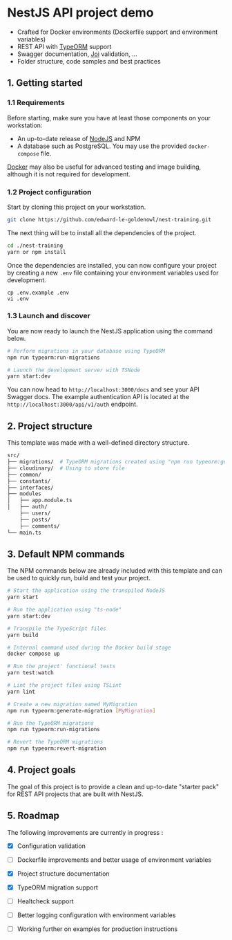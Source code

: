 
# NestJS API project demo

- Crafted for Docker environments (Dockerfile support and environment variables)
- REST API with [TypeORM](http://typeorm.io) support 
- Swagger documentation, [Joi](https://github.com/hapijs/joi) validation, ...
- Folder structure, code samples and best practices

## 1. Getting started

### 1.1 Requirements

Before starting, make sure you have at least those components on your workstation:

- An up-to-date release of [NodeJS](https://nodejs.org/) and NPM
- A database such as PostgreSQL. You may use the provided `docker-compose` file.

[Docker](https://www.docker.com/) may also be useful for advanced testing and image building, although it is not required for development.

### 1.2 Project configuration

Start by cloning this project on your workstation.

``` sh
git clone https://github.com/edward-le-goldenowl/nest-training.git
```

The next thing will be to install all the dependencies of the project.

```sh
cd ./nest-training
yarn or npm install
```

Once the dependencies are installed, you can now configure your project by creating a new `.env` file containing your environment variables used for development.

```
cp .env.example .env
vi .env
```

### 1.3 Launch and discover

You are now ready to launch the NestJS application using the command below.

```sh
# Perform migrations in your database using TypeORM
npm run typeorm:run-migrations

# Launch the development server with TSNode
yarn start:dev
```

You can now head to `http://localhost:3000/docs` and see your API Swagger docs. The example authentication API is located at the `http://localhost:3000/api/v1/auth` endpoint.


## 2. Project structure

This template was made with a well-defined directory structure.

```sh
src/
├── migrations/  # TypeORM migrations created using "npm run typeorm:generate-migration"
├── cloudinary/  # Using to store file
├── common/
├── constants/
├── interfaces/
├── modules
│   ├── app.module.ts
│   ├── auth/
    ├── users/
    ├── posts/
    ├── comments/
└── main.ts
```

## 3. Default NPM commands

The NPM commands below are already included with this template and can be used to quickly run, build and test your project.

```sh
# Start the application using the transpiled NodeJS
yarn start

# Run the application using "ts-node"
yarn start:dev

# Transpile the TypeScript files
yarn build

# Internal command used during the Docker build stage
docker compose up

# Run the project' functional tests
yarn test:watch

# Lint the project files using TSLint
yarn lint

# Create a new migration named MyMigration
npm run typeorm:generate-migration [MyMigration]

# Run the TypeORM migrations
npm run typeorm:run-migrations

# Revert the TypeORM migrations
npm run typeorm:revert-migration
```

## 4. Project goals

The goal of this project is to provide a clean and up-to-date "starter pack" for REST API projects that are built with NestJS.

## 5. Roadmap

The following improvements are currently in progress : 

- [x] Configuration validation
- [ ] Dockerfile improvements and better usage of environment variables
- [x] Project structure documentation
- [x] TypeORM migration support
- [ ] Healtcheck support
- [ ] Better logging configuration with environment variables
- [ ] Working further on examples for production instructions

